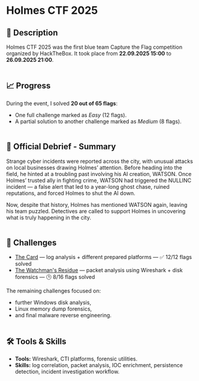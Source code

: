 # Holmes CTF 2025

## 📝 Description

Holmes CTF 2025 was the first blue team Capture the Flag competition organized by HackTheBox. It took place from **22.09.2025 15:00** to **26.09.2025 21:00**.<br><br>

## 📈 Progress

During the event, I solved **20 out of 65 flags**:  
- One full challenge marked as *Easy* (12 flags).  
- A partial solution to another challenge marked as *Medium* (8 flags).<br><br>

## 📢 Official Debrief - Summary

Strange cyber incidents were reported across the city, with unusual attacks on local businesses drawing Holmes’ attention. Before heading into the field, he hinted at a troubling past involving his AI creation, WATSON. Once Holmes’ trusted ally in fighting crime, WATSON had triggered the NULLINC incident — a false alert that led to a year-long ghost chase, ruined reputations, and forced Holmes to shut the AI down.

Now, despite that history, Holmes has mentioned WATSON again, leaving his team puzzled. Detectives are called to support Holmes in uncovering what is truly happening in the city.<br><br>

## 🚩 Challenges

- [The Card](challenge-01-the-card/README.md) — log analysis + different prepared platforms — ✅ 12/12 flags solved  
- [The Watchman's Residue](challenge-02-the-watchmans-residue/README.md) — packet analysis using Wireshark + disk forensics — 🕒 8/16 flags solved

The remaining challenges focused on:  
- further Windows disk analysis,  
- Linux memory dump forensics,  
- and final malware reverse engineering.<br><br>

## 🛠️ Tools & Skills

- **Tools:** Wireshark, CTI platforms, forensic utilities.  
- **Skills:** log correlation, packet analysis, IOC enrichment, persistence detection, incident investigation workflow.<br><br>
